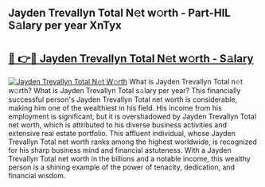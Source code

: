 ## Jayden Trevallyn Total N𝚎t w𝚘rth - Part-HIL S𝚊lary per year XnTyx

# <h2><a href="http://gc47q3.nevu.top/?p=Jayden+Trevallyn+Total">🔗 👉🔴 Jayden Trevallyn Total N𝚎t w𝚘rth - S𝚊lary</a></h2>

[![Jayden Trevallyn Total N𝚎t W𝚘rth](https://i.imgur.com/Oavwk0R.jpeg)](http://gc47q3.nevu.top/?p=Jayden+Trevallyn+Total)
What is Jayden Trevallyn Total n𝚎t w𝚘rth? What is Jayden Trevallyn Total s𝚊lary per year?
This financially successful person's Jayden Trevallyn Total net worth is considerable, making him one of the wealthiest in his field. His income from his employment is significant, but it is overshadowed by Jayden Trevallyn Total net worth, which is attributed to his diverse business activities and extensive real estate portfolio. This affluent individual, whose Jayden Trevallyn Total net worth ranks among the highest worldwide, is recognized for his sharp business mind and financial astuteness. With a Jayden Trevallyn Total net worth in the billions and a notable income, this wealthy person is a shining example of the power of tenacity, dedication, and financial wisdom.
